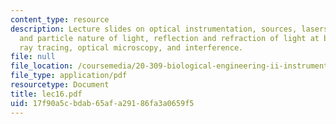 ```yaml
---
content_type: resource
description: Lecture slides on optical instrumentation, sources, lasers, the wave
  and particle nature of light, reflection and refraction of light at boundary, simple
  ray tracing, optical microscopy, and interference.
file: null
file_location: /coursemedia/20-309-biological-engineering-ii-instrumentation-and-measurement-fall-2006/17f90a5cbdab65afa29186fa3a0659f5_lec16.pdf
file_type: application/pdf
resourcetype: Document
title: lec16.pdf
uid: 17f90a5c-bdab-65af-a291-86fa3a0659f5
---
```


